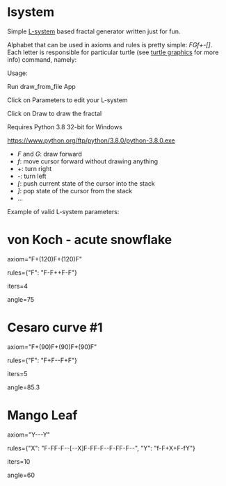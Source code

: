 lsystem
=======

Simple [L-system](http://en.wikipedia.org/wiki/Lsystem) based fractal generator written just for fun.

Alphabet that can be used in axioms and rules is pretty simple: *FGf+-[]*. Each letter is responsible for particular
turtle (see [turtle graphics](http://en.wikipedia.org/wiki/Turtle_graphics) for more info) command, namely:

Usage:

Run draw_from_file App

Click on Parameters to edit your L-system

Click on Draw to draw the fractal

Requires Python 3.8 32-bit for Windows

https://www.python.org/ftp/python/3.8.0/python-3.8.0.exe

* *F* and *G*: draw forward
* *f*: move cursor forward without drawing anything
* *+*: turn right
* *-*: turn left
* *[*: push current state of the cursor into the stack
* *]*: pop state of the cursor from the stack
* ...

Example of valid L-system parameters:

# von Koch - acute snowflake

axiom="F+(120)F+(120)F"

rules={"F": "F-F++F-F"}

iters=4

angle=75

# Cesaro curve #1

axiom="F+(90)F+(90)F+(90)F"

rules={"F": "F+F--F+F"}

iters=5

angle=85.3

# Mango Leaf

axiom="Y---Y"

rules={"X": "F-FF-F--[--X]F-FF-F--F-FF-F--", "Y": "f-F+X+F-fY"}

iters=10

angle=60
